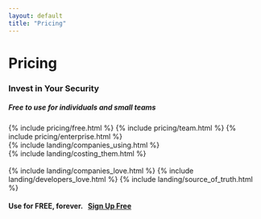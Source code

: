 ```yaml
---
layout: default
title: "Pricing"
---
```


<div class="container">
  <div class="row">
    <div class="col-lg-10 offset-lg-1">
      <h1 class="text-center h5 text-secondary font-monospace mt-5 pb-0 mb-0 fw-normal">Pricing</h1>
      <h3 class="text-center h1 fw-bold">Invest in Your Security</h3>
      <h5 class="text-center">Free to use for individuals and small teams</h5>
      <div class="card-group mt-4 shadow shadow-lg">
        {% include pricing/free.html %}
        {% include pricing/team.html %}
        {% include pricing/enterprise.html %}
      </div>
    </div>
  </div>
</div>

<div class="bg-black bg-vault-image pb-2 border-top border-5 border-warning" style="margin-top: -500px; padding-top: 500px !important;">
{% include landing/companies_using.html %}
</div>

<div class="bg-light">
{% include landing/costing_them.html %}
</div>
<br/>
{% include landing/companies_love.html %}
{% include landing/developers_love.html %}
{% include landing/source_of_truth.html %}

<div class="row">
  <div class="col">
    <h4 class="fw-bold text-center py-4 mt-4">
      Use for FREE, forever.&nbsp;&nbsp;&nbsp;<a class="btn btn-dark rounded-5 fw-bold px-3" href="/signup">Sign Up Free</a>
    </h4>
  </div>
</div>

